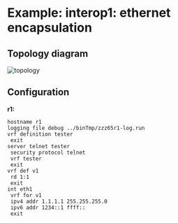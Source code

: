 # Example: interop1: ethernet encapsulation

## **Topology diagram**

![topology](/img/intop1-eth01.tst.png)

## **Configuration**

**r1:**
```
hostname r1
logging file debug ../binTmp/zzz65r1-log.run
vrf definition tester
 exit
server telnet tester
 security protocol telnet
 vrf tester
 exit
vrf def v1
 rd 1:1
 exit
int eth1
 vrf for v1
 ipv4 addr 1.1.1.1 255.255.255.0
 ipv6 addr 1234::1 ffff::
 exit
```

